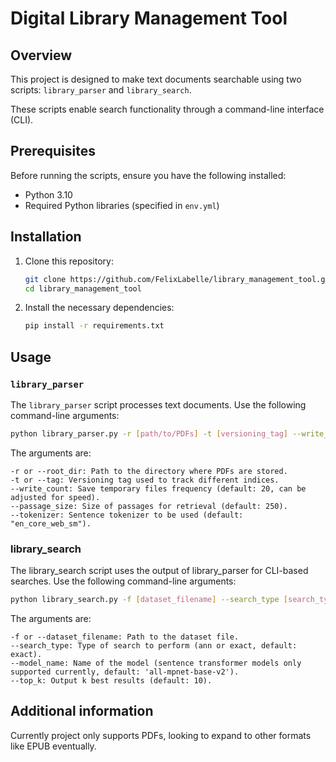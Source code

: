 # Digital Library Management Tool

## Overview

This project is designed to make text documents searchable using two  scripts: `library_parser` and `library_search`. 

These scripts enable search functionality through a command-line interface (CLI). 

## Prerequisites

Before running the scripts, ensure you have the following installed:

- Python 3.10
- Required Python libraries (specified in `env.yml`)

## Installation

1. Clone this repository:

    ```bash
    git clone https://github.com/FelixLabelle/library_management_tool.git
    cd library_management_tool
    ```

2. Install the necessary dependencies:

    ```bash
    pip install -r requirements.txt
    ```

## Usage

### `library_parser`

The `library_parser` script processes text documents. Use the following command-line arguments:

```bash
python library_parser.py -r [path/to/PDFs] -t [versioning_tag] --write_count [write_count_value] --passage_size [passage_size_value] --tokenizer [tokenizer_name]
```

The arguments are:

    -r or --root_dir: Path to the directory where PDFs are stored.
    -t or --tag: Versioning tag used to track different indices.
    --write_count: Save temporary files frequency (default: 20, can be adjusted for speed).
    --passage_size: Size of passages for retrieval (default: 250).
    --tokenizer: Sentence tokenizer to be used (default: "en_core_web_sm").
### library_search

The library_search script uses the output of library_parser for CLI-based searches. Use the following command-line arguments:

```bash
python library_search.py -f [dataset_filename] --search_type [search_type] --model_name [model_name] --top_k [top_k_value]
```
The arguments are:

    -f or --dataset_filename: Path to the dataset file.
    --search_type: Type of search to perform (ann or exact, default: exact).
    --model_name: Name of the model (sentence transformer models only supported currently, default: 'all-mpnet-base-v2').
    --top_k: Output k best results (default: 10).
	
## Additional information

Currently project only supports PDFs, looking to expand to other formats like EPUB eventually.